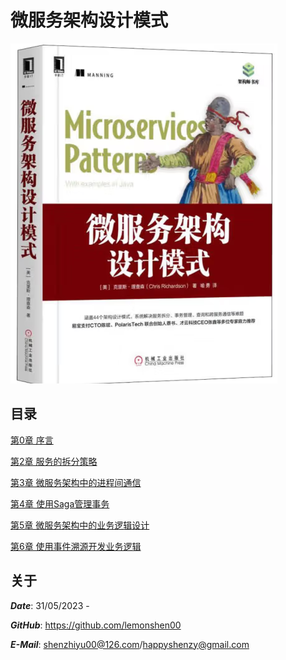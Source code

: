 # 微服务架构设计模式

![Cover](微服务架构设计模式.png)

## 目录

[第0章 序言](https://github.com/lemonshen00/reading-record/blob/main/%E5%BE%AE%E6%9C%8D%E5%8A%A1%E6%9E%B6%E6%9E%84%E8%AE%BE%E8%AE%A1%E6%A8%A1%E5%BC%8F/%E7%AC%AC0%E7%AB%A0%20%E5%BA%8F%E8%A8%80/README.md)

[第2章 服务的拆分策略](https://github.com/lemonshen00/reading-record/blob/main/%E5%BE%AE%E6%9C%8D%E5%8A%A1%E6%9E%B6%E6%9E%84%E8%AE%BE%E8%AE%A1%E6%A8%A1%E5%BC%8F/%E7%AC%AC2%E7%AB%A0%20%E6%9C%8D%E5%8A%A1%E7%9A%84%E6%8B%86%E5%88%86%E7%AD%96%E7%95%A5/README.md)

[第3章 微服务架构中的进程间通信](https://github.com/lemonshen00/reading-record/blob/main/%E5%BE%AE%E6%9C%8D%E5%8A%A1%E6%9E%B6%E6%9E%84%E8%AE%BE%E8%AE%A1%E6%A8%A1%E5%BC%8F/%E7%AC%AC3%E7%AB%A0%20%E5%BE%AE%E6%9C%8D%E5%8A%A1%E6%9E%B6%E6%9E%84%E4%B8%AD%E7%9A%84%E8%BF%9B%E7%A8%8B%E9%97%B4%E9%80%9A%E4%BF%A1/README.md)

[第4章 使用Saga管理事务](https://github.com/lemonshen00/reading-record/blob/main/%E5%BE%AE%E6%9C%8D%E5%8A%A1%E6%9E%B6%E6%9E%84%E8%AE%BE%E8%AE%A1%E6%A8%A1%E5%BC%8F/%E7%AC%AC4%E7%AB%A0%20%E4%BD%BF%E7%94%A8Saga%E7%AE%A1%E7%90%86%E4%BA%8B%E5%8A%A1/README.md)

[第5章 微服务架构中的业务逻辑设计](https://github.com/lemonshen00/reading-record/blob/main/%E5%BE%AE%E6%9C%8D%E5%8A%A1%E6%9E%B6%E6%9E%84%E8%AE%BE%E8%AE%A1%E6%A8%A1%E5%BC%8F/%E7%AC%AC5%E7%AB%A0%20%E5%BE%AE%E6%9C%8D%E5%8A%A1%E6%9E%B6%E6%9E%84%E4%B8%AD%E7%9A%84%E4%B8%9A%E5%8A%A1%E9%80%BB%E8%BE%91%E8%AE%BE%E8%AE%A1/README.md)

[第6章 使用事件溯源开发业务逻辑](https://github.com/lemonshen00/reading-record/blob/main/%E5%BE%AE%E6%9C%8D%E5%8A%A1%E6%9E%B6%E6%9E%84%E8%AE%BE%E8%AE%A1%E6%A8%A1%E5%BC%8F/%E7%AC%AC6%E7%AB%A0%20%E4%BD%BF%E7%94%A8%E4%BA%8B%E4%BB%B6%E6%BA%AF%E6%BA%90%E5%BC%80%E5%8F%91%E4%B8%9A%E5%8A%A1%E9%80%BB%E8%BE%91/README.md)

## 关于

***Date***: 31/05/2023 - 

***GitHub***: https://github.com/lemonshen00

***E-Mail***: shenzhiyu00@126.com/happyshenzy@gmail.com

